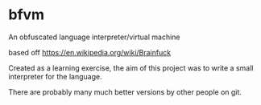 # bfvm
An obfuscated language interpreter/virtual machine

based off https://en.wikipedia.org/wiki/Brainfuck 

Created as a learning exercise, the aim of this project was to write a small interpreter for the language.

There are probably many much better versions by other people on git.
